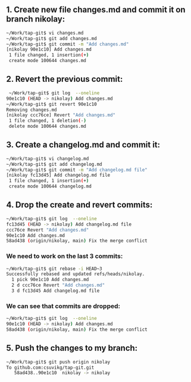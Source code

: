 ## 1. Create new file changes.md and commit it on branch nikolay:
```bash
~/Work/tap-git$ vi changes.md
~/Work/tap-git$ git add changes.md
~/Work/tap-git$ git commit -m "Add changes.md"
[nikolay 90e1c10] Add changes.md
 1 file changed, 1 insertion(+)
 create mode 100644 changes.md
```
## 2. Revert the previous commit:
```bash
 ~/Work/tap-git$ git log  --oneline
90e1c10 (HEAD -> nikolay) Add changes.md
~/Work/tap-git$ git revert 90e1c10
Removing changes.md
[nikolay ccc76ce] Revert "Add changes.md"
 1 file changed, 1 deletion(-)
 delete mode 100644 changes.md
```
## 3. Create a changelog.md and commit it:
```bash
~/Work/tap-git$ vi changelog.md
~/Work/tap-git$ git add changelog.md
~/Work/tap-git$ git commit -m "Add changelog.md file"
[nikolay fc13d45] Add changelog.md file
 1 file changed, 1 insertion(+)
 create mode 100644 changelog.md
```
## 4. Drop the create and revert commits:
```bash
~/Work/tap-git$ git log  --oneline
fc13d45 (HEAD -> nikolay) Add changelog.md file
ccc76ce Revert "Add changes.md"
90e1c10 Add changes.md
58ad438 (origin/nikolay, main) Fix the merge conflict
```
### We need to work on the last 3 commits:
```bash
~/Work/tap-git$ git rebase -i HEAD~3
Successfully rebased and updated refs/heads/nikolay.
  1 pick 90e1c10 Add changes.md
  2 d ccc76ce Revert "Add changes.md"
  3 d fc13d45 Add changelog.md file
```
### We can see that commits are dropped:
```bash
~/Work/tap-git$ git log  --oneline
90e1c10 (HEAD -> nikolay) Add changes.md
58ad438 (origin/nikolay, main) Fix the merge conflict
```
## 5. Push the changes to my branch:
```bash
~/Work/tap-git$ git push origin nikolay
To github.com:csuvikg/tap-git.git
   58ad438..90e1c10  nikolay -> nikolay
```